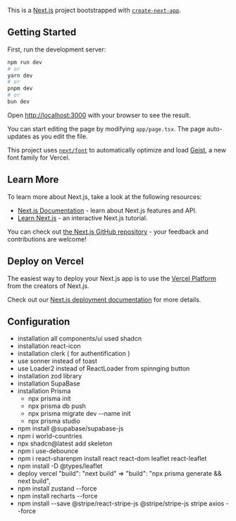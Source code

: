 This is a [Next.js](https://nextjs.org) project bootstrapped with [`create-next-app`](https://nextjs.org/docs/app/api-reference/cli/create-next-app).

## Getting Started

First, run the development server:

```bash
npm run dev
# or
yarn dev
# or
pnpm dev
# or
bun dev
```

Open [http://localhost:3000](http://localhost:3000) with your browser to see the result.

You can start editing the page by modifying `app/page.tsx`. The page auto-updates as you edit the file.

This project uses [`next/font`](https://nextjs.org/docs/app/building-your-application/optimizing/fonts) to automatically optimize and load [Geist](https://vercel.com/font), a new font family for Vercel.

## Learn More

To learn more about Next.js, take a look at the following resources:

- [Next.js Documentation](https://nextjs.org/docs) - learn about Next.js features and API.
- [Learn Next.js](https://nextjs.org/learn) - an interactive Next.js tutorial.

You can check out [the Next.js GitHub repository](https://github.com/vercel/next.js) - your feedback and contributions are welcome!

## Deploy on Vercel

The easiest way to deploy your Next.js app is to use the [Vercel Platform](https://vercel.com/new?utm_medium=default-template&filter=next.js&utm_source=create-next-app&utm_campaign=create-next-app-readme) from the creators of Next.js.

Check out our [Next.js deployment documentation](https://nextjs.org/docs/app/building-your-application/deploying) for more details.

## Configuration

- installation all components/ui used shadcn
- installation react-icon
- installation clerk ( for authentification )
- use sonner instead of toast
- use Loader2 instead of ReactLoader from spinnging button
- installation zod library
- installation SupaBase
- installation Prisma
  - npx prisma init
  - npx prisma db push
  - npx prisma migrate dev --name init
  - npx prisma studio
- npm install @supabase/supabase-js
- npm i world-countries
- npx shadcn@latest add skeleton
- npm i use-debounce
- npm i react-sharenpm install react react-dom leaflet react-leaflet 
- npm install -D @types/leaflet
- deploy vercel  "build": "next build" => "build": "npx prisma generate && next build",
- npm install  zustand --force 
- npm install recharts --force
- npm install --save @stripe/react-stripe-js @stripe/stripe-js stripe axios --force